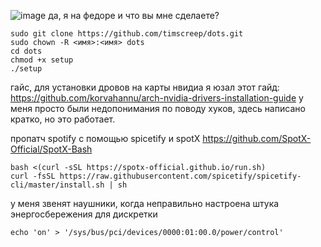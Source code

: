 ![image](https://github.com/timscreep/dots/assets/81462085/3ad92418-eea9-4fbb-9db1-007433df08d8)
да, я на федоре и что вы мне сделаете?
```
sudo git clone https://github.com/timscreep/dots.git
sudo chown -R <имя>:<имя> dots
cd dots
chmod +x setup
./setup
```

гайс, для установки дровов на карты нвидиа я юзал этот гайд:
https://github.com/korvahannu/arch-nvidia-drivers-installation-guide
у меня просто были недопонимания по поводу хуков, здесь написано кратко, но это работает.




пропатч spotify с помощью spicetify и spotX
https://github.com/SpotX-Official/SpotX-Bash
```
bash <(curl -sSL https://spotx-official.github.io/run.sh)
curl -fsSL https://raw.githubusercontent.com/spicetify/spicetify-cli/master/install.sh | sh
```

у меня звенят наушники, когда неправильно настроена штука энергосбережения для дискретки

```
echo 'on' > '/sys/bus/pci/devices/0000:01:00.0/power/control'
```

